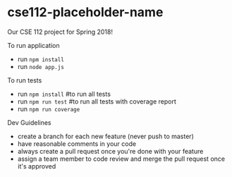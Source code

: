 # cse112-placeholder-name
Our CSE 112 project for Spring 2018!

To run application
- run `npm install`
- run `node app.js` 

To run tests
- run `npm install`
#to run all tests
- run `npm run test`
#to run all tests with coverage report
- run `npm run coverage`

Dev Guidelines
- create a branch for each new feature (never push to master)
- have reasonable comments in your code
- always create a pull request once you're done with your feature
- assign a team member to code review and merge the pull request once it's approved 
